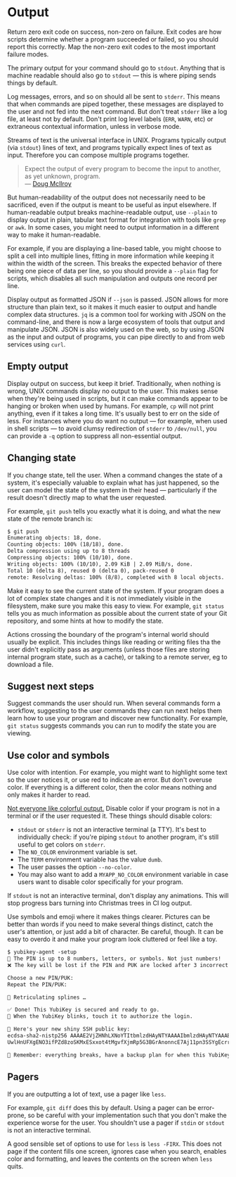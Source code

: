 # Output

Return zero exit code on success, non-zero on failure. Exit codes are how scripts determine whether a program succeeded or failed, so you should report this correctly. Map the non-zero exit codes to the most important failure modes.

The primary output for your command should go to `stdout`. Anything that is machine readable should also go to `stdout` — this is where piping sends things by default.

Log messages, errors, and so on should all be sent to `stderr`. This means that when commands are piped together, these messages are displayed to the user and not fed into the next command. But don't treat `stderr` like a log file, at least not by default. Don't print log level labels (`ERR`, `WARN`, etc) or extraneous contextual information, unless in verbose mode.

Streams of text is the universal interface in UNIX. Programs typically output (via `stdout`) lines of text, and programs typically expect lines of text as input. Therefore you can compose multiple programs together.

> Expect the output of every program to become the input to another, as yet unknown, program. \
> — [Doug McIlroy](//homepage.cs.uri.edu/~thenry/resources/unix_art/ch01s06.html)

But human-readability of the output does not necessarily need to be sacrificed, even if the output is meant to be useful as input elsewhere. If human-readable output breaks machine-readable output, use `--plain` to display output in plain, tabular text format for integration with tools like `grep` or `awk`. In some cases, you might need to output information in a different way to make it human-readable.

For example, if you are displaying a line-based table, you might choose to split a cell into multiple lines, fitting in more information while keeping it within the width of the screen. This breaks the expected behavior of there being one piece of data per line, so you should provide a `--plain` flag for scripts, which disables all such manipulation and outputs one record per line.

Display output as formatted JSON if `--json` is passed. JSON allows for more structure than plain text, so it makes it much easier to output and handle complex data structures. `jq` is a common tool for working with JSON on the command-line, and there is now a large ecosystem of tools that output and manipulate JSON. JSON is also widely used on the web, so by using JSON as the input and output of programs, you can pipe directly to and from web services using `curl`.

## Empty output

Display output on success, but keep it brief. Traditionally, when nothing is wrong, UNIX commands display no output to the user. This makes sense when they're being used in scripts, but it can make commands appear to be hanging or broken when used by humans. For example, `cp` will not print anything, even if it takes a long time. It's usually best to err on the side of less. For instances where you do want no output — for example, when used in shell scripts — to avoid clumsy redirection of `stderr` to `/dev/null`, you can provide a `-q` option to suppress all non-essential output.

## Changing state

If you change state, tell the user. When a command changes the state of a system, it's especially valuable to explain what has just happened, so the user can model the state of the system in their head — particularly if the result doesn't directly map to what the user requested.

For example, `git push` tells you exactly what it is doing, and what the new state of the remote branch is:

```txt
$ git push
Enumerating objects: 18, done.
Counting objects: 100% (18/18), done.
Delta compression using up to 8 threads
Compressing objects: 100% (10/10), done.
Writing objects: 100% (10/10), 2.09 KiB | 2.09 MiB/s, done.
Total 10 (delta 8), reused 0 (delta 0), pack-reused 0
remote: Resolving deltas: 100% (8/8), completed with 8 local objects.
```

Make it easy to see the current state of the system. If your program does a lot of complex state changes and it is not immediately visible in the filesystem, make sure you make this easy to view. For example, `git status` tells you as much information as possible about the current state of your Git repository, and some hints at how to modify the state.

Actions crossing the boundary of the program's internal world should usually be explicit. This includes things like reading or writing files tha the user didn't explicitly pass as arguments (unless those files are storing internal program state, such as a cache), or talking to a remote server, eg to download a file.

## Suggest next steps

Suggest commands the user should run. When several commands form a workflow, suggesting to the user commands they can run next helps them learn how to use your program and discover new functionality. For example, `git status` suggests commands you can run to modify the state you are viewing.

## Use color and symbols

Use color with intention. For example, you might want to highlight some text so the user notices it, or use red to indicate an error. But don't overuse color. If everything is a different color, then the color means nothing and only makes it harder to read.

[Not everyone like colorful output.](https://no-color.org/) Disable color if your program is not in a terminal or if the user requested it. These things should disable colors:

- `stdout` or `stderr` is not an interactive terminal (a TTY). It's best to individually check: if you're piping `stdout` to another program, it's still useful to get colors on `stderr`.
- The `NO_COLOR` environment variable is set.
- The `TERM` environment variable has the value `dumb`.
- The user passes the option `--no-color`.
- You may also want to add a `MYAPP_NO_COLOR` environment variable in case users want to disable color specifically for your program.

If `stdout` is not an interactive terminal, don't display any animations. This will stop progress bars turning into Christmas trees in CI log output.

Use symbols and emoji where it makes things clearer. Pictures can be better than words if you need to make several things distinct, catch the user's attention, or just add a bit of character. Be careful, though. It can be easy to overdo it and make your program look cluttered or feel like a toy.

```txt
$ yubikey-agent -setup
🔐 The PIN is up to 8 numbers, letters, or symbols. Not just numbers!
❌ The key will be lost if the PIN and PUK are locked after 3 incorrect tries.

Choose a new PIN/PUK: 
Repeat the PIN/PUK: 

🧪 Retriculating splines …

✅ Done! This YubiKey is secured and ready to go.
🤏 When the YubiKey blinks, touch it to authorize the login.

🔑 Here's your new shiny SSH public key:
ecdsa-sha2-nistp256 AAAAE2VjZHNhLXNoYTItbmlzdHAyNTYAAAAIbmlzdHAyNTYAAABBBCEJ/
UwlHnUFXgENO3ifPZd8zoSKMxESxxot4tMgvfXjmRp5G3BGrAnonncE7Aj11pn3SSYgEcrrn2sMyLGpVS0=

💭 Remember: everything breaks, have a backup plan for when this YubiKey does.
```

## Pagers

If you are outputting a lot of text, use a pager like `less`.

For example, `git diff` does this by default. Using a pager can be error-prone, so be careful with your implementation such that you don't make the experience worse for the user. You shouldn't use a pager if `stdin` or `stdout` is not an interactive terminal.

A good sensible set of options to use for `less` is `less -FIRX`. This does not page if the content fills one screen, ignores case when you search, enables color and formatting, and leaves the contents on the screen when `less` quits.
